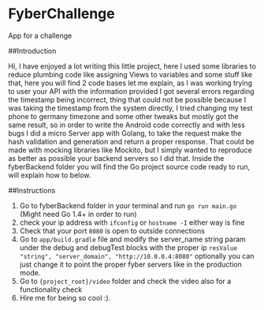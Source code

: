 # FyberChallenge
App for a challenge


##Introduction

Hi, I have enjoyed a lot writing this little project, here I used some libraries to reduce plumbing
code like assigning Views to variables and some stuff like that, here you will find 2 code bases let 
me explain, as I was working trying to user your API with the information provided I got several errors
regarding the timestamp being incorrect, thing that could not be possible because I was taking the 
timestamp from the system directly, I tried changing my test phone to germany timezone and some other
tweaks but mostly got the same result, so in order to write the Android code correctly and with less
bugs I did a micro Server app with Golang, to take the request make the hash validation and generation
and return a proper response. That could be made with mocking libraries like Mockito, but I simply wanted
to reproduce as better as possible your backend servers so I did that. Inside the fyberBackend folder 
you will find the Go project source code ready to run, will explain how to below.

##Instructions

1. Go to fyberBackend folder in your terminal and run `go run main.go` (Might need Go 1.4+ in order to run)
2. check your ip address with `ifconfig` or `hostname -I` either way is fine
3. Check that your port `8080` is open to outside connections
4. Go to `app/build.gradle` file and modify the server_name string param under the debug and debugTest blocks
 with the proper ip `resValue "string", "server_domain", "http://10.0.0.4:8080"` optionally you can
 just change it to point the proper fyber servers like in the production mode.
5. Go to `{project_root}/video` folder and check the video also for a functionality check
6. Hire me for being so cool :).
